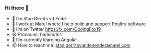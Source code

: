 ### Hi there 👋

- 🔭 I’m Stan Gerrits vd Ende
- 🏢 I work at Marel where I help build and support Poultry software
- 🦜 I’m on Twitter https://x.com/CodingFox19
- 😄 Pronouns: he/him/his
- 🌱 I’m currently learning Angular
- 📫 How to reach me: stan.gerritsvandenende@marel.com

<!--
**slbgerritsvdende/slbgerritsvdende** is a ✨ _special_ ✨ repository because its `README.md` (this file) appears on your GitHub profile.

Here are some ideas to get you started:

- 🔭 I’m currently working on ...
- 🌱 I’m currently learning ...
- 👯 I’m looking to collaborate on ...
- 🤔 I’m looking for help with ...
- 💬 Ask me about ...
- 📫 How to reach me: ...
- 😄 Pronouns: ...
- ⚡ Fun fact: ...
-->
